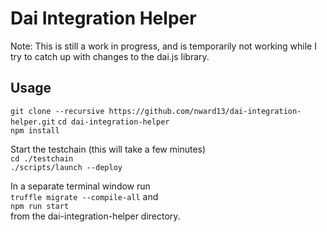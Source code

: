 # Dai Integration Helper

Note: This is still a work in progress, and is temporarily not working while I try to catch up with changes to the dai.js library.

## Usage

```git clone --recursive https://github.com/nward13/dai-integration-helper.git``` 
 ```cd dai-integration-helper```  
```npm install```

Start the testchain (this will take a few minutes)  
```cd ./testchain```  
```./scripts/launch --deploy```  

In a separate terminal window run  
```truffle migrate --compile-all``` and  
```npm run start```  
from the dai-integration-helper directory.
